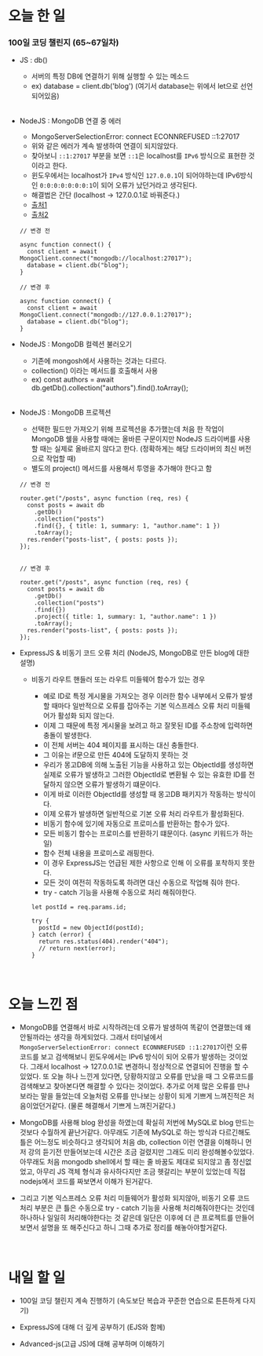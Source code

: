 # 오늘 한 일

### 100일 코딩 챌린지 (65~67일차)

- JS : db()

  - 서버의 특정 DB에 연결하기 위해 실행할 수 있는 메소드
  - ex) database = client.db('blog') (여기서 database는 위에서 let으로 선언되어있음)

  <br />

- NodeJS : MongoDB 연결 중 에러

  - MongoServerSelectionError: connect ECONNREFUSED ::1:27017
  - 위와 같은 에러가 계속 발생하여 연결이 되지않았다.
  - 찾아보니 `::1:27017` 부분을 보면 `::1`은 localhost를 `IPv6` 방식으로 표현한 것이라고 한다.
  - 윈도우에서는 localhost가 `IPv4` 방식인 `127.0.0.1`이 되어야하는데 IPv6방식인 `0:0:0:0:0:0:0:1`이 되어 오류가 났던거라고 생각된다.
  - 해결법은 간단 (localhost -> 127.0.0.1로 바꿔준다.)
  - [출처1](https://mingg123.tistory.com/129)
  - [출처2](https://www.mongodb.com/community/forums/t/econnrefused-27017/131911)

  ```
  // 변경 전

  async function connect() {
    const client = await MongoClient.connect("mongodb://localhost:27017");
    database = client.db("blog");
  }

  // 변경 후

  async function connect() {
    const client = await MongoClient.connect("mongodb://127.0.0.1:27017");
    database = client.db("blog");
  }
  ```

- NodeJS : MongoDB 컬렉션 불러오기

  - 기존에 mongosh에서 사용하는 것과는 다르다.
  - collection() 이라는 메서드를 호출해서 사용
  - ex) const authors = await db.getDb().collection("authors").find().toArray();

  <br />

- NodeJS : MongoDB 프로젝션

  - 선택한 필드만 가져오기 위해 프로젝션을 추가했는데 처음 한 작업이 MongoDB 쉘을 사용할 때에는 올바른 구문이지만 NodeJS 드라이버를 사용할 때는 실제로 올바르지 않다고 한다. (정확하게는 해당 드라이버의 최신 버전으로 작업할 때)
  - 별도의 project() 메서드를 사용해서 투영을 추가해야 한다고 함

  ```
  // 변경 전

  router.get("/posts", async function (req, res) {
    const posts = await db
      .getDb()
      .collection("posts")
      .find({}, { title: 1, summary: 1, "author.name": 1 })
      .toArray();
    res.render("posts-list", { posts: posts });
  });


  // 변경 후

  router.get("/posts", async function (req, res) {
    const posts = await db
      .getDb()
      .collection("posts")
      .find({})
      .project({ title: 1, summary: 1, "author.name": 1 })
      .toArray();
    res.render("posts-list", { posts: posts });
  });
  ```

- ExpressJS & 비동기 코드 오류 처리 (NodeJS, MongoDB로 만든 blog에 대한 설명)

  - 비동기 라우트 핸들러 또는 라우트 미들웨어 함수가 있는 경우

    - 예로 ID로 특정 게시물을 가져오는 경우 이러한 함수 내부에서 오류가 발생할 때마다 일반적으로 오류를 잡아주는 기본 익스프레스 오류 처리 미들웨어가 활성화 되지 않는다.
    - 이제 그 때문에 특정 게시물을 보려고 하고 잘못된 ID를 주소창에 입력하면 충돌이 발생한다.
    - 이 전체 서버는 404 페이지를 표시하는 대신 충돌한다.
    - 그 이유는 if문으로 만든 404에 도달하지 못하는 것
    - 우리가 몽고DB에 의해 노출된 기능을 사용하고 있는 ObjectId를 생성하면 실제로 오류가 발생하고 그러한 ObjectId로 변환될 수 있는 유효한 ID를 전달하지 않으면 오류가 발생하기 떄문이다.
    - 이게 바로 이러한 ObjectId를 생성할 때 몽고DB 패키지가 작동하는 방식이다.
    - 이제 오류가 발생하면 일반적으로 기본 오류 처리 라우트가 활성화된다.
    - 비동기 함수에 있기에 자동으로 프로미스를 반환하는 함수가 있다.
    - 모든 비동기 함수는 프로미스를 반환하기 떄문이다. (async 키워드가 하는 일)
    - 함수 전체 내용을 프로미스로 래핑한다.
    - 이 경우 ExpressJS는 언급된 제한 사항으로 인해 이 오류를 포착하지 못한다.
    - 모든 것이 여전히 작동하도록 하려면 대신 수동으로 작업해 줘야 한다.
    - try - catch 기능을 사용해 수동으로 처리 해줘야한다.

    ```
    let postId = req.params.id;

    try {
      postId = new ObjectId(postId);
    } catch (error) {
      return res.status(404).render("404");
      // return next(error);
    }
    ```

<br />

# 오늘 느낀 점

- MongoDB를 연결해서 바로 시작하려는데 오류가 발생하여 똑같이 연결했는데 왜 안될까라는 생각을 하게되었다. 그래서 터미널에서 `MongoServerSelectionError: connect ECONNREFUSED ::1:27017`이런 오류 코드를 보고 검색해보니 윈도우에서는 IPv6 방식이 되어 오류가 발생하는 것이었다. 그래서 localhost -> 127.0.0.1로 변경하니 정상적으로 연결되어 진행을 할 수 있었다. 또 오늘 하나 느낀게 있다면, 당황하지않고 오류를 만났을 때 그 오류코드를 검색해보고 찾아본다면 해결할 수 있다는 것이었다. 추가로 어제 많은 오류를 만나보라는 말을 들었는데 오늘처럼 오류를 만나보는 상황이 되게 기쁘게 느껴진적은 처음이었던거같다. (물론 해결해서 기쁘게 느껴진거같다.)

- MongoDB를 사용해 blog 완성을 하였는데 확실히 저번에 MySQL로 blog 만드는 것보다 수월하게 끝난거같다. 아무래도 기존에 MySQL로 하는 방식과 다르긴해도 틀은 어느정도 비슷하다고 생각되어 처음 db, collection 이런 연결을 이해하니 먼저 강의 듣기전 만들어보는데 시간은 조금 걸렸지만 그래도 미리 완성해볼수있었다. 아무래도 처음 mongodb shell에서 할 때는 줄 바꿈도 제대로 되지않고 좀 정신없었고, 아무리 JS 객체 형식과 유사하다지만 조금 헷갈리는 부분이 있었는데 직접 nodejs에서 코드를 짜보면서 이해가 된거같다.

- 그리고 기본 익스프레스 오류 처리 미들웨어가 활성화 되지않아, 비동기 오류 코드 처리 부분은 큰 틀은 수동으로 try - catch 기능을 사용해 처리해줘야한다는 것인데 하나하나 일일히 처리해야한다는 것 같은데 일단은 이후에 더 큰 프로젝트를 만들어보면서 설명을 또 해주신다고 하니 그때 추가로 정리를 해놓아야할거같다.

<br />

# 내일 할 일

- 100일 코딩 챌린지 계속 진행하기 (속도보단 복습과 꾸준한 연습으로 튼튼하게 다지기)

- ExpressJS에 대해 더 깊게 공부하기 (EJS와 함께)

- Advanced-js(고급 JS)에 대해 공부하며 이해하기
